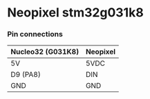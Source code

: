 # Neopixel stm32g031k8



### Pin connections

| Nucleo32 (G031K8) | Neopixel |
|-------------------|----------|
| 5V                | 5VDC     |
| D9 (PA8)          | DIN      |
| GND               | GND      |




